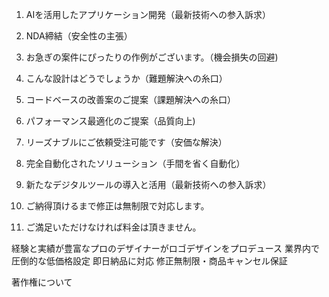 1. AIを活用したアプリケーション開発（最新技術への参入訴求）	
1. NDA締結（安全性の主張）	
1. お急ぎの案件にぴったりの作例がございます。（機会損失の回避)	
1. こんな設計はどうでしょうか（難題解決への糸口）	
1. コードベースの改善案のご提案（課題解決への糸口）	
1. パフォーマンス最適化のご提案（品質向上)	
1. リーズナブルにご依頼受注可能です（安価な解決）	
1. 完全自動化されたソリューション（手間を省く自動化）	
1. 新たなデジタルツールの導入と活用（最新技術への参入訴求）	

1. ご納得頂けるまで修正は無制限で対応します。

1. ご満足いただけなければ料金は頂きません。


経験と実績が豊富なプロのデザイナーがロゴデザインをプロデュース
業界内で圧倒的な低価格設定
即日納品に対応
修正無制限・商品キャンセル保証

著作権について